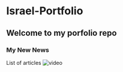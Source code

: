 # Israel-Portfolio


## Welcome to my porfolio repo

### My New News
List of articles
![video]("img/iDibujo.mov")

